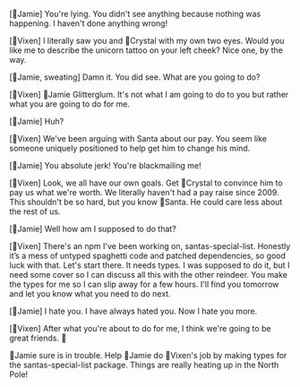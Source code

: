 [🪩Jamie] You're lying. You didn't see anything because nothing was happening. I haven't done anything wrong!

[🌟Vixen] I literally saw you and 💋Crystal with my own two eyes. Would you like me to describe the unicorn tattoo on your left cheek? Nice one, by the way.

[🪩Jamie, sweating] Damn it. You did see. What are you going to do?

[🌟Vixen] 🪩Jamie Glitterglum. It's not what I am going to do to you but rather what you are going to do for me.

[🪩Jamie] Huh?

[🌟Vixen] We've been arguing with Santa about our pay. You seem like someone uniquely positioned to help get him to change his mind.

[🪩Jamie] You absolute jerk! You're blackmailing me!

[🌟Vixen] Look, we all have our own goals. Get 💋Crystal to convince him to pay us what we're worth. We literally haven't had a pay raise since 2009. This shouldn't be so hard, but you know 🎅Santa. He could care less about the rest of us.

[🪩Jamie] Well how am I supposed to do that?

[🌟Vixen] There's an npm I've been working on, santas-special-list. Honestly it’s a mess of untyped spaghetti code and patched dependencies, so good luck with that. Let's start there. It needs types. I was supposed to do it, but I need some cover so I can discuss all this with the other reindeer. You make the types for me so I can slip away for a few hours. I'll find you tomorrow and let you know what you need to do next.

[🪩Jamie] I hate you. I have always hated you. Now I hate you more.

[🌟Vixen] After what you're about to do for me, I think we're going to be great friends. 🖤

🪩Jamie sure is in trouble. Help 🪩Jamie do 🌟Vixen's job by making types for the santas-special-list package. Things are really heating up in the North Pole!

